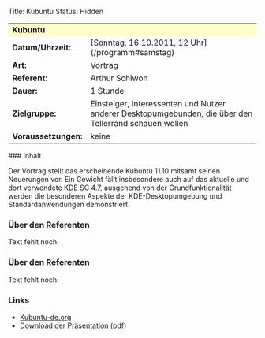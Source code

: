 Title: Kubuntu
Status: Hidden

<table border="0" cellpadding="3" cellspacing="0" width="100%">
<tr>
<td colspan="3" style="font-weight: bold; background-color: #ffffcc;">
Kubuntu

</td>
</tr>
<tr>
<td style="font-weight: bold;">
Datum/Uhrzeit:

</td>
<td>
[Sonntag, 16.10.2011, 12 Uhr](/programm#samstag)

</td>
</tr>
<tr>
<td style="font-weight: bold;">
Art:

</td>
<td>
Vortrag

</td>
</tr>
<tr>
<td style="font-weight: bold;">
Referent:

</td>
<td>
Arthur Schiwon

</td>
</tr>
<tr>
<td style="font-weight: bold;">
Dauer:

</td>
<td>
1 Stunde

</td>
</tr>
<tr>
<td style="font-weight: bold;">
Zielgruppe:

</td>
<td>
Einsteiger, Interessenten und Nutzer anderer Desktopumgebunden, die über
den Tellerrand schauen wollen

</td>
</tr>
<tr>
<td style="font-weight: bold;">
Voraussetzungen:

</td>
<td>
keine

</td>
</tr>
</table>
### Inhalt

Der Vortrag stellt das erscheinende Kubuntu 11.10 mitsamt seinen
Neuerungen vor. Ein Gewicht fällt insbesondere auch auf das aktuelle und
dort verwendete KDE SC 4.7, ausgehend von der Grundfunktionalität werden
die besonderen Aspekte der KDE-Desktopumgebung und Standardanwendungen
demonstriert.

### Über den Referenten

Text fehlt noch.

### Über den Referenten

Text fehlt noch.

### Links

-   [Kubuntu-de.org](http://www.kubuntu-de.org/)
-   [Download der Präsentation]({filename}/files/kubuntu-ubucon.pdf) (pdf)

